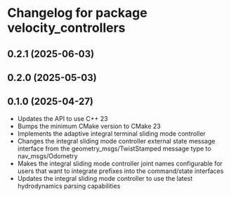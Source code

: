 # Changelog for package velocity_controllers

## 0.2.1 (2025-06-03)

## 0.2.0 (2025-05-03)

## 0.1.0 (2025-04-27)

- Updates the API to use C++ 23
- Bumps the minimum CMake version to CMake 23
- Implements the adaptive integral terminal sliding mode controller
- Changes the integral sliding mode controller external state message interface
from the geometry_msgs/TwistStamped message type to nav_msgs/Odometry
- Makes the integral sliding mode controller joint names configurable for users
that want to integrate prefixes into the command/state interfaces
- Updates the integral sliding mode controller to use the latest hydrodynamics
parsing capabilities
